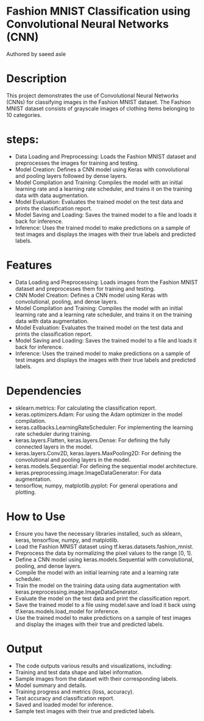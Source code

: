 # Fashion MNIST Classification using Convolutional Neural Networks (CNN)
Authored by saeed asle
# Description
This project demonstrates the use of Convolutional Neural Networks (CNNs) for classifying images in the Fashion MNIST dataset.
The Fashion MNIST dataset consists of grayscale images of clothing items belonging to 10 categories.

# steps:
* Data Loading and Preprocessing: Loads the Fashion MNIST dataset and preprocesses the images for training and testing.
* Model Creation: Defines a CNN model using Keras with convolutional and pooling layers followed by dense layers.
* Model Compilation and Training: Compiles the model with an initial learning rate and a learning rate scheduler, and trains it on the training data with data augmentation.
* Model Evaluation: Evaluates the trained model on the test data and prints the classification report.
* Model Saving and Loading: Saves the trained model to a file and loads it back for inference.
* Inference: Uses the trained model to make predictions on a sample of test images and displays the images with their true labels and predicted labels.
# Features
* Data Loading and Preprocessing: Loads images from the Fashion MNIST dataset and preprocesses them for training and testing.
* CNN Model Creation: Defines a CNN model using Keras with convolutional, pooling, and dense layers.
* Model Compilation and Training: Compiles the model with an initial learning rate and a learning rate scheduler, and trains it on the training data with data augmentation.
* Model Evaluation: Evaluates the trained model on the test data and prints the classification report.
* Model Saving and Loading: Saves the trained model to a file and loads it back for inference.
* Inference: Uses the trained model to make predictions on a sample of test images and displays the images with their true labels and predicted labels.
# Dependencies
* sklearn.metrics: For calculating the classification report.
* keras.optimizers.Adam: For using the Adam optimizer in the model compilation.
* keras.callbacks.LearningRateScheduler: For implementing the learning rate scheduler during training.
* keras.layers.Flatten, keras.layers.Dense: For defining the fully connected layers in the model.
* keras.layers.Conv2D, keras.layers.MaxPooling2D: For defining the convolutional and pooling layers in the model.
* keras.models.Sequential: For defining the sequential model architecture.
* keras.preprocessing.image.ImageDataGenerator: For data augmentation.
* tensorflow, numpy, matplotlib.pyplot: For general operations and plotting.
# How to Use
* Ensure you have the necessary libraries installed, such as sklearn, keras, tensorflow, numpy, and matplotlib.
* Load the Fashion MNIST dataset using tf.keras.datasets.fashion_mnist.
* Preprocess the data by normalizing the pixel values to the range [0, 1].
* Define a CNN model using keras.models.Sequential with convolutional, pooling, and dense layers.
* Compile the model with an initial learning rate and a learning rate scheduler.
* Train the model on the training data using data augmentation with keras.preprocessing.image.ImageDataGenerator.
* Evaluate the model on the test data and print the classification report.
* Save the trained model to a file using model.save and load it back using tf.keras.models.load_model for inference.
* Use the trained model to make predictions on a sample of test images and display the images with their true and predicted labels.
# Output
* The code outputs various results and visualizations, including:
* Training and test data shape and label information.
* Sample images from the dataset with their corresponding labels.
* Model summary and details.
* Training progress and metrics (loss, accuracy).
* Test accuracy and classification report.
* Saved and loaded model for inference.
* Sample test images with their true and predicted labels.
